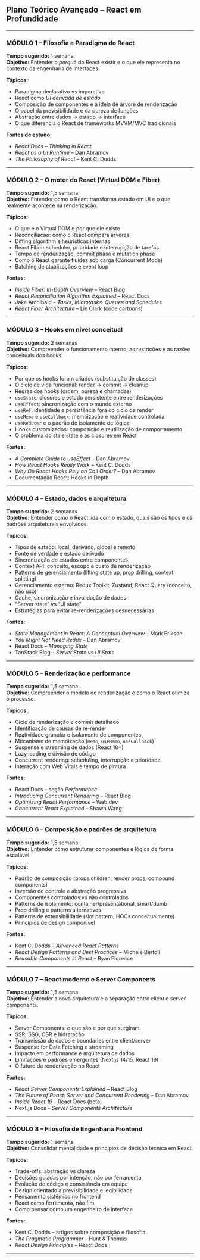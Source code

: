 ## **Plano Teórico Avançado – React em Profundidade**

---

### **MÓDULO 1 – Filosofia e Paradigma do React**

**Tempo sugerido:** 1 semana  
**Objetivo:** Entender o _porquê_ do React existir e o que ele representa no contexto da engenharia de interfaces.

**Tópicos:**

- Paradigma declarativo vs imperativo
- React como _UI derivada de estado_
- Composição de componentes e a ideia de árvore de renderização
- O papel da previsibilidade e da pureza de funções
- Abstração entre dados → estado → interface
- O que diferencia o React de frameworks MVVM/MVC tradicionais

**Fontes de estudo:**

- _React Docs – Thinking in React_
- _React as a UI Runtime_ – Dan Abramov
- _The Philosophy of React_ – Kent C. Dodds

---

### **MÓDULO 2 – O motor do React (Virtual DOM e Fiber)**

**Tempo sugerido:** 1,5 semana  
**Objetivo:** Entender como o React transforma estado em UI e o que realmente acontece na renderização.

**Tópicos:**

- O que é o Virtual DOM e por que ele existe
- Reconciliação: como o React compara árvores
- Diffing algorithm e heurísticas internas
- React Fiber: scheduler, prioridade e interrupção de tarefas
- Tempo de renderização, commit phase e mutation phase
- Como o React garante fluidez sob carga (Concurrent Mode)
- Batching de atualizações e event loop

**Fontes:**

- _Inside Fiber: In-Depth Overview_ – React Blog
- _React Reconciliation Algorithm Explained_ – React Docs
- Jake Archibald – _Tasks, Microtasks, Queues and Schedules_
- _React Fiber Architecture_ – Lin Clark (code cartoons)

---

### **MÓDULO 3 – Hooks em nível conceitual**

**Tempo sugerido:** 2 semanas  
**Objetivo:** Compreender o funcionamento interno, as restrições e as razões conceituais dos hooks.

**Tópicos:**

- Por que os hooks foram criados (substituição de classes)
- O ciclo de vida funcional: render → commit → cleanup
- Regras dos hooks (ordem, pureza e chamadas)
- `useState`: closures e estado persistente entre renderizações
- `useEffect`: sincronização com o mundo externo
- `useRef`: identidade e persistência fora do ciclo de render
- `useMemo` e `useCallback`: memoização e reatividade controlada
- `useReducer` e o padrão de isolamento de lógica
- Hooks customizados: composição e reutilização de comportamento
- O problema do stale state e as closures em React

**Fontes:**

- _A Complete Guide to useEffect_ – Dan Abramov
- _How React Hooks Really Work_ – Kent C. Dodds
- _Why Do React Hooks Rely on Call Order?_ – Dan Abramov
- Documentação React: Hooks in Depth

---

### **MÓDULO 4 – Estado, dados e arquitetura**

**Tempo sugerido:** 2 semanas  
**Objetivo:** Entender como o React lida com o estado, quais são os tipos e os padrões arquiteturais envolvidos.

**Tópicos:**

- Tipos de estado: local, derivado, global e remoto
- Fonte de verdade e estado derivado
- Sincronização de estados entre componentes
- Context API: conceito, escopo e custo de renderização
- Patterns de gerenciamento (lifting state up, prop drilling, context splitting)
- Gerenciamento externo: Redux Toolkit, Zustand, React Query (conceito, não uso)
- Cache, sincronização e invalidação de dados
- “Server state” vs “UI state”
- Estratégias para evitar re-renderizações desnecessárias

**Fontes:**

- _State Management in React: A Conceptual Overview_ – Mark Erikson
- _You Might Not Need Redux_ – Dan Abramov
- React Docs – _Managing State_
- TanStack Blog – _Server State vs UI State_

---

### **MÓDULO 5 – Renderização e performance**

**Tempo sugerido:** 1,5 semana  
**Objetivo:** Compreender o modelo de renderização e como o React otimiza o processo.

**Tópicos:**

- Ciclo de renderização e commit detalhado
- Identificação de causas de re-render
- Reatividade granular e isolamento de componentes
- Mecanismo de memoização (`memo`, `useMemo`, `useCallback`)
- Suspense e streaming de dados (React 18+)
- Lazy loading e divisão de código
- Concurrent rendering: scheduling, interrupção e prioridade
- Interação com Web Vitals e tempo de pintura

**Fontes:**

- React Docs – seção _Performance_
- _Introducing Concurrent Rendering_ – React Blog
- _Optimizing React Performance_ – Web.dev
- _Concurrent React Explained_ – Shawn Wang

---

### **MÓDULO 6 – Composição e padrões de arquitetura**

**Tempo sugerido:** 1,5 semana  
**Objetivo:** Entender como estruturar componentes e lógica de forma escalável.

**Tópicos:**

- Padrão de composição (props.children, render props, compound components)
- Inversão de controle e abstração progressiva
- Componentes controlados vs não controlados
- Patterns de isolamento: container/presentational, smart/dumb
- Prop drilling e patterns alternativos
- Patterns de extensibilidade (slot pattern, HOCs conceitualmente)
- Princípios de design componível

**Fontes:**

- Kent C. Dodds – _Advanced React Patterns_
- _React Design Patterns and Best Practices_ – Michele Bertoli
- _Reusable Components in React_ – Ryan Florence

---

### **MÓDULO 7 – React moderno e Server Components**

**Tempo sugerido:** 1,5 semana  
**Objetivo:** Entender a nova arquitetura e a separação entre client e server components.

**Tópicos:**

- Server Components: o que são e por que surgiram
- SSR, SSG, CSR e hidratação
- Transmissão de dados e boundaries entre client/server
- Suspense for Data Fetching e streaming
- Impacto em performance e arquitetura de dados
- Limitações e padrões emergentes (Next.js 14/15, React 19)
- O futuro da renderização no React

**Fontes:**

- _React Server Components Explained_ – React Blog
- _The Future of React: Server and Concurrent Rendering_ – Dan Abramov
- _Inside React 19_ – React Docs (beta)
- Next.js Docs – _Server Components Architecture_

---

### **MÓDULO 8 – Filosofia de Engenharia Frontend**

**Tempo sugerido:** 1 semana  
**Objetivo:** Consolidar mentalidade e princípios de decisão técnica em React.

**Tópicos:**

- Trade-offs: abstração vs clareza
- Decisões guiadas por intenção, não por ferramenta
- Evolução de código e consistência em equipe
- Design orientado a previsibilidade e legibilidade
- Pensamento sistêmico no frontend
- React como ferramenta, não fim
- Como pensar como um engenheiro de interface

**Fontes:**

- Kent C. Dodds – artigos sobre composição e filosofia
- _The Pragmatic Programmer_ – Hunt & Thomas
- _React Design Principles_ – React Docs

---
